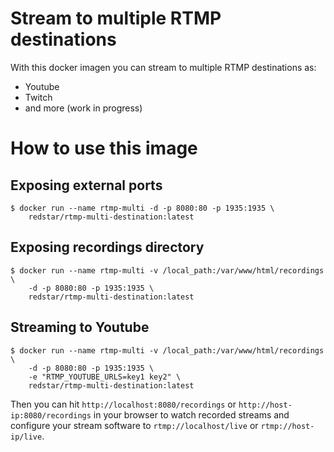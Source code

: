 # Stream to multiple RTMP destinations

With this docker imagen you can stream to multiple RTMP destinations as:

* Youtube
* Twitch
* and more (work in progress)

# How to use this image
## Exposing external ports

    $ docker run --name rtmp-multi -d -p 8080:80 -p 1935:1935 \
        redstar/rtmp-multi-destination:latest

## Exposing recordings directory

    $ docker run --name rtmp-multi -v /local_path:/var/www/html/recordings \
        -d -p 8080:80 -p 1935:1935 \
        redstar/rtmp-multi-destination:latest

## Streaming to Youtube

    $ docker run --name rtmp-multi -v /local_path:/var/www/html/recordings \
        -d -p 8080:80 -p 1935:1935 \
        -e "RTMP_YOUTUBE_URLS=key1 key2" \
        redstar/rtmp-multi-destination:latest

Then you can hit `http://localhost:8080/recordings` or `http://host-ip:8080/recordings` in your browser to watch recorded streams and configure your stream software to `rtmp://localhost/live` or `rtmp://host-ip/live`.

